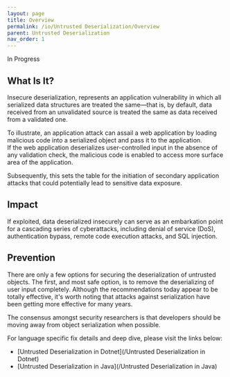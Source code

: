 ```yaml
---
layout: page
title: Overview
permalink: /io/Untrusted Deserialization/Overview
parent: Untrusted Deserialization
nav_order: 1
---
```


In Progress

## What Is It?

Insecure deserialization, represents an application vulnerability in which all serialized data structures are treated the same—that is, by default, data received from an unvalidated source is treated the same as data received from a validated one. 

To illustrate, an application attack can assail a web application by loading malicious code into a serialized object and pass it to the application.  
If the web application deserializes user-controlled input in the absence of any validation check, the malicious code is enabled to access more surface area of the application. 

Subsequently, this sets the table for the initiation of secondary application attacks that could potentially lead to sensitive data exposure.


## Impact

If exploited, data deserialized insecurely can serve as an embarkation point for a cascading series of cyberattacks, including denial of service (DoS), authentication bypass, remote code execution attacks, and SQL injection.


## Prevention

There are only a few options for securing the deserialization of untrusted objects. The first, and most safe option, is to remove 
the deserializing of user input completely. Although the recommendations today appear to be totally effective, it's worth noting 
that attacks against serialization have been getting more effective for many years. 

The consensus amongst security researchers is that developers should be moving away from object serialization when possible.

For language specific fix details and deep dive, please visit the links below:

- [Untrusted Deserialization in Dotnet](/Untrusted Deserialization in Dotnet)
- [Untrusted Deserialization in Java](/Untrusted Deserialization in Java)
